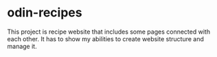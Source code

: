 # odin-recipes

This project is recipe website that includes some pages connected with each other.
It has to show my abilities to create website structure and manage it.